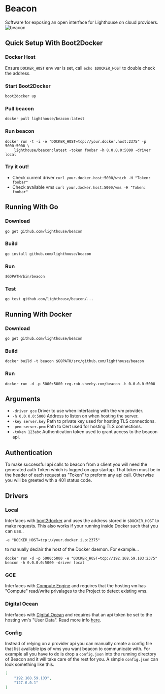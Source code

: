 # Beacon
Software for exposing an open interface for Lighthouse on cloud providers.
![beacon](http://i.imgur.com/OGIcqyq.png)

## Quick Setup With Boot2Docker
### Docker Host
Ensure ```DOCKER_HOST``` env var is set, call ```echo $DOCKER_HOST``` to double check the address.
### Start Boot2Docker
```
boot2docker up
```
### Pull beacon
```
docker pull lighthouse/beacon:latest
```
### Run beacon
```
docker run -t -i -e "DOCKER_HOST=tcp://your.docker.host:2375" -p 5000:5000 \
    lighthouse/beacon:latest -token foobar -h 0.0.0.0:5000 -driver local
```
### Try it out!
* Check current driver ```curl your.docker.host:5000/which -H "Token: foobar"```
* Check available vms ```curl your.docker.host:5000/vms -H "Token: foobar"```

## Running With Go
### Download
```
go get github.com/lighthouse/beacon
```
### Build
```
go install github.com/lighthouse/beacon
```
### Run
```
$GOPATH/bin/beacon
```
### Test
```
go test github.com/lighthouse/beacon/...
```

## Running With Docker
### Download
```
go get github.com/lighthouse/beacon
```
### Build
```
docker build -t beacon $GOPATH/src/github.com/lighthouse/beacon
```
### Run
```
docker run -d -p 5000:5000 reg.rob-sheehy.com/beacon -h 0.0.0.0:5000
```

## Arguments
* ```-driver gce``` Driver to use when interfacing with the vm provider.
* ```-h 0.0.0.0:5000``` Address to listen on when hosting the server.
* ```-key server.key``` Path to private key used for hosting TLS connections.
* ```-pem server.pem``` Path to Cert used for hosting TLS connections.
* ```-token 123abc``` Authentication token used to grant access to the beacon api.


## Authentication
To make successful api calls to beacon from a client you will need the generated auth Token which is logged on app startup.
That token must be in the header of each request as "Token" to preform any api call. Otherwise you will be greeted with a 401 status code.

## Drivers

### Local
Interfaces with [boot2docker](http://boot2docker.io/) and uses the address stored in ```$DOCKER_HOST``` to make requests. This also works if your running inside Docker such that you can use..
```
-e "DOCKER_HOST=tcp://your.docker.i.p:2375"
```
to manually declair the host of the Docker daemon. For example...
```
docker run -d -p 5000:5000 -e "DOCKER_HOST=tcp://192.168.59.103:2375" beacon -h 0.0.0.0:5000 -driver local
```

### GCE
Interfaces with [Compute Engine](https://cloud.google.com/compute/) and requires that the hosting vm has "Compute" read/write privalages to the Project to detect existing vms.

### Digital Ocean
Interfaces with [Digital Ocean](https://www.digitalocean.com/) and requires that an api token be set to the hosting vm's "User Data".  Read more info [here](https://github.com/lighthouse/beacon/pull/4).

### Config
Instead of relying on a provider api you can manually create a config file that list available ips of vms you want beacon to communicate with.
For example all you have to do is drop a ```config.json``` into the running directory of Beacon and it will take care of the rest for you.
A simple  ```config.json``` can look something like this.
```JSON
[
    "192.168.59.103",
    "127.0.0.1"
]

```

